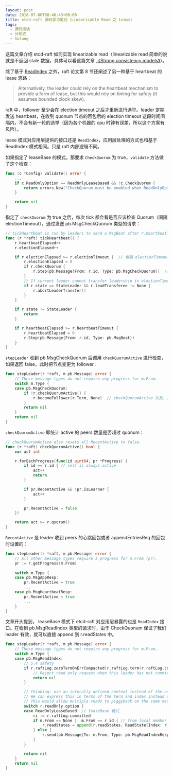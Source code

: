 ```yaml
---
layout: post
date: 2018-07-06T08:46:43+08:00
title: etcd-raft 源码学习笔记（Linearizable Read 之 Lease）
tags: 
  - 源码阅读
  - 分布式
  - Golang
---
```


这篇文章介绍 etcd-raft 如何实现 linearizable read（linearizable read 简单的说就是不返回 stale 数据，具体可以看这篇文章 [《Strong consistency models》](https://aphyr.com/posts/313-strong-consistency-models)）。

除了基于 [ReadIndex](http://masutangu.com/2018/07/etcd-raft-note-3/) 之外，raft 论文第 8 节还阐述了另一种基于 heartbeat 的 lease 思路：

> Alternatively, the leader could rely on the heartbeat mechanism to provide a form of lease, but this would rely on timing for safety (it
assumes bounded clock skew).

raft 中，follower 至少会在 election timeout 之后才重新进行选举。leader 定期发送 heartbeat，在收到 quonum 节点的回包后的 election timeout 这段时间间隔内，不会有新一轮的选举（因为各个机器的 cpu 时钟有误差，所以这个方案有风险）。

lease 模式对应用层提供的接口还是 ```ReadIndex```，应用层处理的方式也和基于 ReadIndex 模式相同。只是 raft 内部逻辑不同。

如果指定了 leaseBase 的模式，那要求 ```CheckQuorum``` 为 true，```validate``` 方法做了这个检查：

```go
func (c *Config) validate() error {
	...
	if c.ReadOnlyOption == ReadOnlyLeaseBased && !c.CheckQuorum {
		return errors.New("CheckQuorum must be enabled when ReadOnlyOption is ReadOnlyLeaseBased")
	}

	return nil
}
```

指定了 ```checkQuorum``` 为 true 之后，每次 tick 都会看是否应该检查 Quorum（间隔 electionTimeout），通过发送 pb.MsgCheckQuorum 类型的请求：

```go
// tickHeartbeat is run by leaders to send a MsgBeat after r.heartbeatTimeout.
func (r *raft) tickHeartbeat() {
	r.heartbeatElapsed++
	r.electionElapsed++

	if r.electionElapsed >= r.electionTimeout {  // 每隔 electionTimeout 检查一次
		r.electionElapsed = 0
		if r.checkQuorum {
			r.Step(pb.Message{From: r.id, Type: pb.MsgCheckQuorum})  // 检查 Quorum
		}
		// If current leader cannot transfer leadership in electionTimeout, it becomes leader again.
		if r.state == StateLeader && r.leadTransferee != None {
			r.abortLeaderTransfer()
		}
	}

	if r.state != StateLeader {
		return
	}

	if r.heartbeatElapsed >= r.heartbeatTimeout {
		r.heartbeatElapsed = 0
		r.Step(pb.Message{From: r.id, Type: pb.MsgBeat})
	}
}
```


```stepLeader``` 收到 pb.MsgCheckQuorum 后调用 ```checkQuorumActive``` 进行检查，如果返回 false，此时把节点变更为 follower：

```go
func stepLeader(r *raft, m pb.Message) error {
	// These message types do not require any progress for m.From.
	switch m.Type {
	case pb.MsgCheckQuorum:
		if !r.checkQuorumActive() {  
			r.becomeFollower(r.Term, None)  // checkQuorumActive 失败，变成 follower
		}
		return nil
	}
	return nil
}
```


```checkQuorumActive``` 即统计 active 的 peers 数量是否超过 quonum：

```go
// checkQuorumActive also resets all RecentActive to false.
func (r *raft) checkQuorumActive() bool {
	var act int

	r.forEachProgress(func(id uint64, pr *Progress) {
		if id == r.id { // self is always active
			act++
			return
		}

		if pr.RecentActive && !pr.IsLearner {
			act++
		}

		pr.RecentActive = false
	})

	return act >= r.quorum()
}
```

```RecentActive``` 是 leader 收到 peers 的心跳回包或者 appendEntriesReq 的回包时设置的：

```go
func stepLeader(r *raft, m pb.Message) error {
	// All other message types require a progress for m.From (pr).
	pr := r.getProgress(m.From)
	
	switch m.Type {
	case pb.MsgAppResp:
		pr.RecentActive = true
		...
	case pb.MsgHeartbeatResp:
		pr.RecentActive = true
		...
	}
}
```

文章开头提到， leaseBase 模式下 etcd-raft 对应用层暴露的也是 ```ReadIndex``` 接口。在收到 pb.MsgReadIndex 类型的请求时，由于 CheckQuonum 保证了我们 leader 有效，就可以直接 append 到 r.readStates 中。

```go
func stepLeader(r *raft, m pb.Message) error {
	// These message types do not require any progress for m.From.
	switch m.Type {
	case pb.MsgReadIndex:
		// 5.4 safety
		if r.raftLog.zeroTermOnErrCompacted(r.raftLog.term(r.raftLog.committed)) != r.Term {
			// Reject read only request when this leader has not committed any log entry at its term.
			return nil
		}

		// thinking: use an interally defined context instead of the user given context.
		// We can express this in terms of the term and index instead of a user-supplied value.
		// This would allow multiple reads to piggyback on the same message.
		switch r.readOnly.option {
		case ReadOnlyLeaseBased: // leaseBase 模式
			ri := r.raftLog.committed
			if m.From == None || m.From == r.id { // from local member
				r.readStates = append(r.readStates, ReadState{Index: r.raftLog.committed, RequestCtx: m.Entries[0].Data})
			} else {
				r.send(pb.Message{To: m.From, Type: pb.MsgReadIndexResp, Index: ri, Entries: m.Entries})
			}
		}

		return nil
	}
	return nil
}
```
